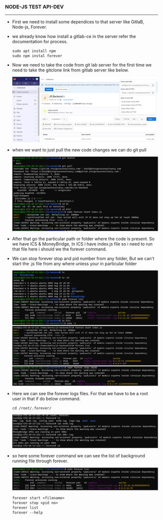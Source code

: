 ### NODE-JS TEST API-DEV
----------------------------------

* First we need to install some dependices to that server like GitlaB, Node-js, Forever.
* we already know how install a gitlab-ce in the server refer the documentation for process.
  ``` 
  sudo apt install npm
  sudo npm instal forever
  ```
* Now we need to take the code from git lab server for the first time we need to take the gitclone link from gitlab server like below.
  
  ![pre](Images/f7.png)

* when we want to just pull the new code changes we can do git pull

  ![pre](Images/f1.png)

* After that go the particular path or folder where the code is present. So we have ICS & MoneyBridge, In ICS i have index.js  file so i need to run that file here i should we the forever command.
* We can stop forever stop and pid number from any folder, But we can't start the .js file from any where unless your in particular folder

  ![pre](Images/f3.png)
  ![pre](Images/f6.png)
  ![pre](Images/f5.png)

* Here we can see the forever logs files. For that we have to be a root user in that if do below command.

  ```
  cd /root/.forever/
  ```
  ![pre](Images/f4.png) 

* so here some forever command we can see the list of background running file through forever.
  
  ![pre](Images/f2.png)

  ```
  forever start <filename>
  forever stop <pid no>
  forever list
  forever --help
  ```